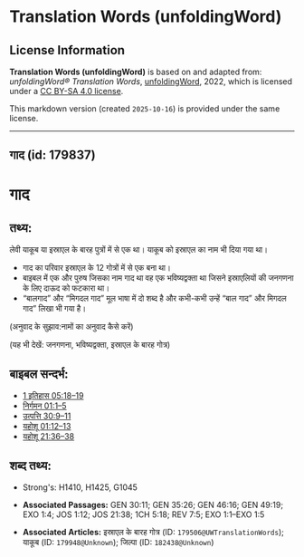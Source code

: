 # Translation Words (unfoldingWord)

## License Information

**Translation Words (unfoldingWord)** is based on and adapted from: _unfoldingWord® Translation Words_, [unfoldingWord](https://unfoldingword.org/utw), 2022, which is licensed under a [CC BY-SA 4.0 license](https://creativecommons.org/licenses/by-sa/4.0/legalcode.en).

This markdown version (created `2025-10-16`) is provided under the same license.



--------------------------------

## गाद (id: 179837)

गाद
===

तथ्य:
-----

लेवी याकूब या इस्राएल के बारह पुत्रों में से एक था। याकूब को इस्राएल का नाम भी दिया गया था।

* गाद का परिवार इस्राएल के 12 गोत्रों में से एक बना था।
* बाइबल में एक और पुरुष जिसका नाम गाद था वह एक भविष्यद्वक्ता था जिसने इस्राएलियों की जनगणना के लिए दाऊद को फटकारा था।
* “बालगाद” और “मिगदल गाद” मूल भाषा में दो शब्द है और कभी\-कभी उन्हें “बाल गाद” और मिगदल गाद” लिखा भी गया है।

(अनुवाद के सुझाव:नामों का अनुवाद कैसे करें)

(यह भी देखें: जनगणना, भविष्यद्वक्ता, इस्राएल के बारह गोत्र)

बाइबल सन्दर्भ:
--------------

* [1 इतिहास 05:18–19](https://ref.ly/1Chr0:0)
* [निर्गमन 01:1–5](https://ref.ly/Exod1:1-Exod1:5)
* [उत्पत्ति 30:9–11](https://ref.ly/Gen30:9-Gen30:11)
* [यहोशू 01:12–13](https://ref.ly/Josh1:12-Josh1:13)
* [यहोशू 21:36–38](https://ref.ly/Josh21:36-Josh21:38)

शब्द तथ्य:
----------

* Strong's: H1410, H1425, G1045

* **Associated Passages:** GEN 30:11; GEN 35:26; GEN 46:16; GEN 49:19; EXO 1:4; JOS 1:12; JOS 21:38; 1CH 5:18; REV 7:5; EXO 1:1–EXO 1:5
* **Associated Articles:** इस्राएल के बारह गोत्र (ID: `179506@UWTranslationWords`); याकूब (ID: `179948@Unknown`); जिल्पा (ID: `182438@Unknown`)

